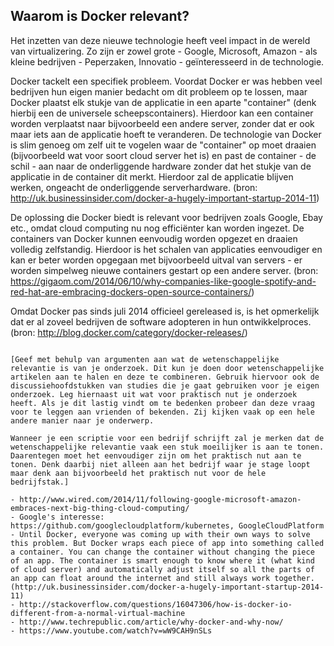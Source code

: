 ## Waarom is Docker relevant?

Het inzetten van deze nieuwe technologie heeft veel impact in de wereld van virtualizering. Zo zijn er zowel grote - Google, Microsoft, Amazon - als kleine bedrijven - Peperzaken, Innovatio - geïnteresseerd in de technologie.

Docker tackelt een specifiek probleem. Voordat Docker er was hebben veel bedrijven hun eigen manier bedacht om dit probleem op te lossen, maar Docker plaatst elk stukje van de applicatie in een aparte "container" (denk hierbij een de universele scheepscontainers). Hierdoor kan een container worden verplaatst naar bijvoorbeeld een andere server, zonder dat er ook maar iets aan de applicatie hoeft te veranderen. De technologie van Docker is slim genoeg om zelf uit te vogelen waar de "container" op moet draaien (bijvoorbeeld wat voor soort cloud server het is) en past de container - de schil - aan naar de onderliggende hardware zonder dat het stukje van de applicatie in de container dit merkt. Hierdoor zal de applicatie blijven werken, ongeacht de onderliggende serverhardware. (bron: http://uk.businessinsider.com/docker-a-hugely-important-startup-2014-11)

De oplossing die Docker biedt is relevant voor bedrijven zoals Google, Ebay etc., omdat cloud computing nu nog efficiënter kan worden ingezet. De containers van Docker kunnen eenvoudig worden opgezet en draaien volledig zelfstandig. Hierdoor is het schalen van applicaties eenvoudiger en kan er beter worden opgegaan met bijvoorbeeld uitval van servers - er worden simpelweg nieuwe containers gestart op een andere server. (bron: https://gigaom.com/2014/06/10/why-companies-like-google-spotify-and-red-hat-are-embracing-dockers-open-source-containers/)

Omdat Docker pas sinds juli 2014 officieel gereleased is, is het opmerkelijk dat er al zoveel bedrijven de software adopteren in hun ontwikkelproces. (bron: http://blog.docker.com/category/docker-releases/)



```

[Geef met behulp van argumenten aan wat de wetenschappelijke relevantie is van je onderzoek. Dit kun je doen door wetenschappelijke artikelen aan te halen en deze te combineren. Gebruik hiervoor ook de discussiehoofdstukken van studies die je gaat gebruiken voor je eigen onderzoek. Leg hiernaast uit wat voor praktisch nut je onderzoek heeft. Als je dit lastig vindt om te bedenken probeer dan deze vraag voor te leggen aan vrienden of bekenden. Zij kijken vaak op een hele andere manier naar je onderwerp.

Wanneer je een scriptie voor een bedrijf schrijft zal je merken dat de wetenschappelijke relevantie vaak een stuk moeilijker is aan te tonen. Daarentegen moet het eenvoudiger zijn om het praktisch nut aan te tonen. Denk daarbij niet alleen aan het bedrijf waar je stage loopt maar denk aan bijvoorbeeld het praktisch nut voor de hele bedrijfstak.]

- http://www.wired.com/2014/11/following-google-microsoft-amazon-embraces-next-big-thing-cloud-computing/
- Google's interesse: https://github.com/googlecloudplatform/kubernetes, GoogleCloudPlatform
- Until Docker, everyone was coming up with their own ways to solve this problem. But Docker wraps each piece of app into something called a container. You can change the container without changing the piece of an app. The container is smart enough to know where it (what kind of cloud server) and automatically adjust itself so all the parts of an app can float around the internet and still always work together. (http://uk.businessinsider.com/docker-a-hugely-important-startup-2014-11)
- http://stackoverflow.com/questions/16047306/how-is-docker-io-different-from-a-normal-virtual-machine
- http://www.techrepublic.com/article/why-docker-and-why-now/
- https://www.youtube.com/watch?v=wW9CAH9nSLs
```
